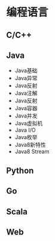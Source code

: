 # 编程语言

## C/C++

## Java

- Java基础
- Java异常
- Java反射
- Java注解
- Java反射
- Java容器
- Java并发
- Java虚拟机
- Java I/O
- Java枚举
- Java8新特性
- Java8 Stream

## Python

## Go

## Scala

## Web


